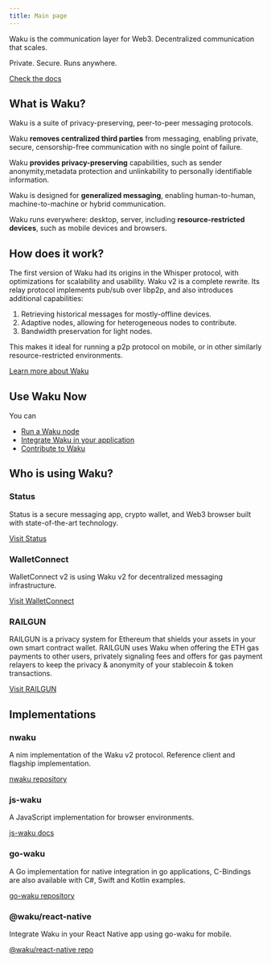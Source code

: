 ```yaml
---
title: Main page
---
```


Waku is the communication layer for Web3. Decentralized communication that scales.

Private. Secure. Runs anywhere.

[Check the docs](https://waku.org/docs/waku)

## What is Waku?

Waku is a suite of privacy-preserving, peer-to-peer messaging protocols.

Waku **removes centralized third parties** from messaging,
enabling private, secure, censorship-free communication with no single point of failure.

Waku **provides privacy-preserving** capabilities,
such as sender anonymity,metadata protection and unlinkability to personally identifiable information.

Waku is designed for **generalized messaging**, enabling human-to-human, machine-to-machine or hybrid communication.

Waku runs everywhere: desktop, server, including **resource-restricted devices**, such as mobile devices and browsers.

## How does it work?

The first version of Waku had its origins in the Whisper protocol,
with optimizations for scalability and usability.
Waku v2 is a complete rewrite.
Its relay protocol implements pub/sub over libp2p, and also introduces additional capabilities:

1. Retrieving historical messages for mostly-offline devices.
2. Adaptive nodes, allowing for heterogeneous nodes to contribute.
3. Bandwidth preservation for light nodes.

This makes it ideal for running a p2p protocol on mobile, or in other similarly resource-restricted environments.

[Learn more about Waku](https://waku.org/docs/waku)

## Use Waku Now

You can

- [Run a Waku node](/operator)
- [Integrate Waku in your application](/platform)
- [Contribute to Waku](/contribute)

## Who is using Waku?

### Status

Status is a secure messaging app, crypto wallet, and Web3 browser built with state-of-the-art technology.

[Visit Status](https://status.im/)

### WalletConnect

WalletConnect v2 is using Waku v2 for decentralized messaging infrastructure.

[Visit WalletConnect](https://walletconnect.com/)

### RAILGUN

RAILGUN is a privacy system for Ethereum that shields your assets in your own smart contract wallet.
RAILGUN uses Waku when offering the ETH gas payments to other users,
privately signaling fees and offers for gas payment relayers to keep the privacy & anonymity of your stablecoin & token transactions.

[Visit RAILGUN](https://railgun.org/)

## Implementations

### nwaku

A nim implementation of the Waku v2 protocol.
Reference client and flagship implementation.

[nwaku repository](https://github.com/status-im/nwaku)

### js-waku

A JavaScript implementation for browser environments.

[js-waku docs](https://docs.wakuconnect.dev/)

### go-waku

A Go implementation for native integration in go applications,
C-Bindings are also available with C#, Swift and Kotlin examples.

[go-waku repository](https://github.com/status-im/go-waku)

### @waku/react-native

Integrate Waku in your React Native app using go-waku for mobile.

[@waku/react-native repo](https://github.com/status-im/waku-react-native)
